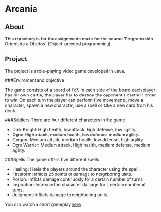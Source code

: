 # Arcania

## About
This repository is for the assignments made for the course 'Programación Orientada a Objetos' (Object-oriented programming).

## Project

The project is a role-playing video game developed in Java.

###Enviroment and objective

The game consists of a board of 7x7. In each side of the board each player has his own castle, the player has to destroy the opponent's castle in order to win.
On each turn the player can perform five movements, move a character, spawn a new character, use a spell or take a new card from his deck.

###Soldiers
There are four different characters in the game

* Dark Knight: High health, low attack, high defense, low agility.
* Ogre: High attack, medium health, low defense, medium agility.
* Gorgon: Medium attack, medium health, low defense, high agility.
* Ogre Warrior: Medium attack, High health, medium defense, medium agility.

###Spells
The game offers five different spells

* Healing: Heals the players around the character using the spell.
* Firestorm: Inflicts 25 points of damage to neighboring units.
* Posion: Inflicts damage continuosly for a certain number of turns.
* Inspiration: Increase the character damage for a certain number of turns.
* Judgment: Inflicts damage to neighboring units.

You can watch a short gameplay [here](https://youtu.be/Bc6GQ3W_XSw)
